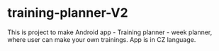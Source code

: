 # training-planner-V2
This is project to make Android app - Training planner - week planner, where user can make your own trainings.
App is in CZ language.